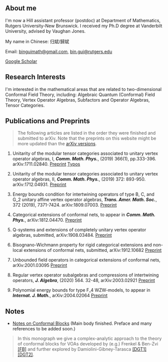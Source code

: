 ## About me

I'm now a Hill assistant professor (postdoc) at Department of Mathematics, Rutgers University-New Brunswick. I received my Ph.D degree at Vanderbilt University, advised by Vaughan Jones.

My name in Chinese: 归斌/歸斌

Email: binguimath@gmail.com, bin.gui@rutgers.edu


[Google Scholar](https://scholar.google.com/citations?user=J1eHXH0AAAAJ&hl=en)



##  Research Interests

I'm interested in the mathematical areas that are related to two-dimensional Conformal Field Theory, including:  Algebraic Quantum (Conformal) Field Theory, Vertex Operator Algebras, Subfactors and Operator Algebras, Tensor Categories.

## Publications and Preprints 



> The following articles are listed in the order they were finished and submitted to arXiv. Note that the preprints on this website might be more updated than the [arXiv versions](https://arxiv.org/a/gui_b_1.html).

1. Unitarity of the modular tensor categories associated to unitary vertex operator algebras, I, ***Comm. Math. Phys.***, (2019) 366(1), pp.333-396. arXiv:1711.02840. [Preprint](Files/2017_UU1.pdf) [Typos](Files/2017_UU1_Typos.pdf)


1. Unitarity of the modular tensor categories associated to unitary vertex operator algebras, II,  ***Comm. Math. Phys.***, (2019) 372: 893-950. arXiv:1712.04931. [Preprint](Files/2017_UU2.pdf)
 
1. Energy bounds condition for intertwining operators of type B, C, and G_2
unitary affine vertex operator algebras,  ***Trans. Amer. Math. Soc.***, 372 (2019), 7371-7424. arXiv:1809.07003. [Preprint](Files/2018_BCG.pdf)



1. Categorical extensions of conformal nets, to appear in ***Comm. Math. Phys.***, arXiv:1812.04470. [Preprint](Files/2018_CE.pdf)

1. Q-systems and extensions of completely unitary vertex operator algebras, submitted, arXiv:1908.03484. [Preprint](Files/2019_Ext.pdf)

1. Bisognano-Wichmann property for rigid categorical extensions and non-local extensions of conformal nets, submitted, arXiv:1912.10682 [Preprint](Files/2019_Bisognano-Wichmann.pdf)

1. Unbounded field operators in categorical extensions of conformal nets, arXiv:2001.03095 [Preprint](Files/2020_Strong-Braiding.pdf)

1. Regular vertex operator subalgebras and compressions of intertwining operators, ***J. Algebra***, (2020) 564. 32-48, arXiv:2003.02921 [Preprint](Files/2020_Compressions.pdf)

1. Polynomial energy bounds for type F_4 WZW-models, to appear in ***Internat. J. Math.***, arXiv:2004.02064 [Preprint](Files/2020_F4.pdf)


## Notes

- [Notes on Conformal Blocks](Files/2020_Conformal_Blocks.pdf) (Main body finished. Preface and many references to be added soon.)


> In this monograph we give a complex-analytic approach to the theory of conformal blocks for VOAs developed by (e.g.) Frenkel & Ben-Zvi [[FB]](https://math.berkeley.edu/~frenkel/BOOK/) and further explored by Damiolini-Gibney-Tarasca [[DGT1]](https://arxiv.org/abs/1901.06981) [[DGT2]](https://arxiv.org/abs/1909.04683). 

